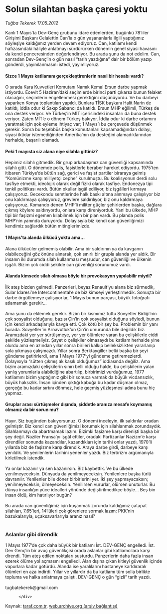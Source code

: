 # Solun silahtan başka çaresi yoktu

*Tuğba Tekerek 17.05.2012*

<div class="yazi"><p>
                                    Kanlı 1 Mayıs’ta Dev-Genç grubunu 
idare edenlerden, bugünkü 78’liler Girişimi Başkanı Celalettin Can’la o 
gün yaşananlarla ilgili yaptığımız söyleşiye kaldığımız yerden devam 
ediyoruz. Can, katliamı kendi hafızasındaki hâliyle anlatmayı 
sürdürürken dönemin genel siyasi havasını da kendi penceresinden 
değerlendiriyor. Bu arada şunu da not edelim. Can, sonradan Dev-Genç’in o
 gün nasıl “tarih yazdığına” dair bir bölüm yazıp gönderdi, 
yayımlanmasını istedi, yayımlıyoruz.<br/></p><h4>Sizce 1 Mayıs katliamını gerçekleştirenlerin nasıl bir hesabı vardı?</h4>O
 sırada Kara Kuvvetleri Komutanı Namık Kemal Ersun darbe yapmak 
istiyordu. Ecevit 5 Haziran’daki seçimlerde birinci parti çıkarsa bunun 
felaket olacağını, seçimlerin engellenmesi gerektiğini düşünüyordu. Ve 
bu darbeyi yaparken Konya toplantıları yapıldı. Bunlara TİSK başkanı 
Halit Narin de katıldı, iddia odur ki Sakıp Sabancı da katıldı. Ersun 
MHP eğilimli, Türkeş de ona destek veriyor. Ve Türkeş’in MİT 
içerisindeki insanları da buna destek veriyor. Zaten MİT’e o dönem 
Türkeş bakıyor. İddia odur ki darbe ortamını yaratmak için şok eyleme 
ihtiyaç var; 1 Mayıs’ı bu çerçevede düşünmek gerekir. Sonra bu teşebbüs 
başka komutanları kapsamadığından dolayı, siyasi iktidar istemediğinden 
Amerika’nın da desteğini alamadıklarından herhalde, başarılı olamadı.<br/><h4>Peki 1 mayısta siz alana niye silahla gittiniz?</h4>Hepimiz
 silahlı gitmedik. Bir grup arkadaşımız can güvenliği kapsamında silahlı
 gitti. O dönemde polis, faşistlerle beraber hareket ediyordu. 1975’ten 
itibaren Türkiye’de bütün sağ, gerici ve faşist partiler biraraya gelmiş
 “Komünizme karşı milliyetçi cephe” kurulmuştu. Bu koalisyonun derdi 
solu tasfiye etmekti, ideolojik olarak değil fiziki olarak tasfiye. 
Endonezya tipi tenkil politikası vardı. Bütün okullar işgâl ediliyor, 
biz işgâlleri kırmaya çalışıyoruz. Gecekondu semtlerinde halk baskı 
altına alınmaya çalışılıyor biz onu kaldırmaya çalışıyoruz, grevlere 
saldırılıyor, biz onu kaldırmaya çalışıyoruz. Komando denen MHP’li 
militer güçler şehirlerden başka, dağlara çıkmış köylere saldırıyordu, 
onlara karşı direniyorduk. Yani bu ülkede, MHP tipi bir faşizmi egemen 
kılabilmek için bir plan vardı. Bu planda polis MHP’nin yanında 
duruyordu. Dolayısıyla biz kendi can güvenliğimizi kendimiz sağlardık 
bütün mitinglerimizde.<br/><h4>1 Mayıs’ta alanda ülkücü yoktu ama...</h4>Alana
 ülkücüler gelmemiş olabilir. Ama bir saldırının ya da kavganın 
olabileceğini göz önüne alınarak, çok sınırlı bir grupla alanda yer 
aldık. Bir insanın iki durumda silah kullanması meşrudur, can güvenliği 
ve ülkenin işgâli. Bizim çok ciddi şekilde can güvenliği sorunumuz 
vardı.<br/><h4>Alanda kimsede silah olmasa böyle bir provokasyon yapılabilir miydi?</h4>İlk
 ateş bizden gelmedi. Panzerleri, beyaz Renault’yu alana biz sürmedik, 
Sular İdaresi’ne Intercontinental’e de biz kimseyi yerleştirmedik. 
Sonuçta bir darbe örgütlemeye çalışıyorlar, 1 Mayıs bunun parçası, büyük
 fotoğrafı atlamamak gerekir...<br/><br/>Ama şunu da eklemek gerekir. 
Bizim bir kısmımız tuttu Sovyetler Birliği’nin çok sosyalist olduğunu, 
bazısı Çin’in çok sosyalist olduğunu söyledi, bunun için kendi 
arkadaşlarıyla kavga etti. Çok kötü bir şey bu. Problemin bir yanı 
burada. Sovyetler’in Arnavutluk’un Çin’in umurunda bile değildik biz. 
Aramızdaki yer yer sürtüşmeye, yer yer ölümlere varan bu çelişkilerle 
ciddi şekilde yüzleşmeliyiz. Şayet o çelişkiler olmasaydı bu katliam 
herhalde yine olurdu ama en azından yıllar sonra birileri kalkıp 
belleksizlikten yararlanıp sola yıkmaya çalışmazdı. Yıllar sonra 
Berktaygiller belki başka bir şeyi gündeme getirirlerdi, ama 1 Mayıs 
1977’yi gündeme getiremezlerdi. Dolayısıyla “sütten çıkmış ak kaşık 
olduğumuz” iddiasında değiliz. Ama bizim aramızdaki çelişkilerin sınırı 
belli olduğu halde, bu çelişkilerin yalan yanlış yorumlarla alabildiğine
 abartılıp, birbirimizi vurduğumuz, 1977 katliamını bizim yaptığımız 
gibi bir sonuca varmak da büyük vicdansızlık, büyük haksızlık. İnsan 
içinden çıktığı kabuğa bu kadar düşman olmaz, gerçeğe bu kadar sırtını 
dönmez, hele geçmiş yüzleşmesi adına bunu hiç yapmaz.<br/><h4>Gruplar arası sürtüşmeler dışında, şiddetle aranıza mesafe koymamış olmanız da bir sorun mu?</h4>Hayır.
 Siz bugünden bakıyorsunuz. O dönemi inceleyin, ilk saldırılar oradan 
gelmiştir. Biz kendi can güvenliğimizi korumak için silahlanmak 
zorundaydık. Silahlanmayı da abartmamak lazım. Bizimki faşizme karşı 
direnişti başka bir şey değil. Naziler Fransa’yı işgâl ettiler, oradaki 
Partizanlar Nazizm’e karşı direndiler sonunda kazandılar, kazandıkları 
için tarihi onlar yazdı, 1970’li yıllarda biz de faşizme karşı direndik.
 Araya darbe girdi, darbeye karşı yenildik. Ve yenilenlerin tarihini 
yenenler yazdı. Biz terörizm argümanıyla kirletilmek istendik.<br/><br/>Ya
 onlar kazanır ya sen kazanırsın. Biz kaybettik. Ve bu ülkede 
yenilmeyeceksin. Dünyada da yenilmeyeceksin. Yenilenlere başka türlü 
davranılır. Yenilenler bile döner birbirlerini yer. İki şey 
yapmayacaksın; yenilmeyeceksin, ölmeyeceksin. Yenilirsen vururlar, 
ölürsen unuturlar. Bu dünya insanlığın yüce idealleri yönünde 
değiştirilmedikçe böyle... Beş bin insan öldü, kim hatırlıyor bugün?<br/><br/>Bu
 arada can güvenliğimiz için kuşanmak zorunda kaldığımız çatapat 
silahları, 7.65’leri, 14’lüleri çok görenlere sormak lazım: PKK’nin 
bazukalarıyla, uçaksavarlarıyla aranız nasıl?<br/><br/><h3>Aslanlar gibi direndik</h3>1
 Mayıs 1977’de çok daha büyük bir katliamı İst. DEV-GENÇ engelledi. İst.
 Dev Genç’in bir avuç güvenlikçisi orada aslanlar gibi katliamcılara 
karşı direndi. Tüm ateş edilen noktaları susturdu. Panzerlerin daha 
fazla insan ezerek ölüme yol açmasını engelledi. Alan dışına çıkan 
kitleyi güvenlik içinde vapurlara kadar götürdü. Alanda ise yaralılarını
 hastaneye karldırarak ölümleri en aza indirdi. Yıllar ve yıllardır da 
bu katliamı tüm solla birlikte topluma ve halka anlatmaya çalıştı. 
DEV-GENÇ o gün “gizli” tarih yazdı.<br/><br/>tugbatekerek@gmail.com
                                    
          
          
          
          </div>

Kaynak: [taraf.com.tr](http://www.taraf.com.tr/tugba-tekerek/makale-solun-silahtan-baska-caresi-yoktu-2.htm), [web.archive.org (arşiv bağlantısı)](http://web.archive.org/web/20131107090117/http://www.taraf.com.tr/tugba-tekerek/makale-solun-silahtan-baska-caresi-yoktu-2.htm)

